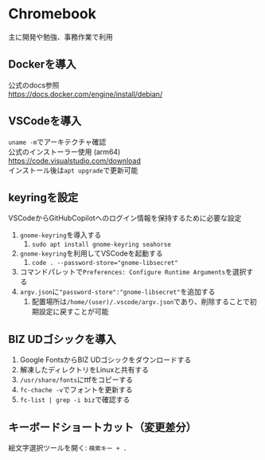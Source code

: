 # Chromebook
主に開発や勉強、事務作業で利用

## Dockerを導入
公式のdocs参照  
https://docs.docker.com/engine/install/debian/

## VSCodeを導入
`uname -m`でアーキテクチャ確認  
公式のインストーラー使用 (arm64)  
https://code.visualstudio.com/download  
インストール後は`apt upgrade`で更新可能

## keyringを設定
VSCodeからGitHubCopilotへのログイン情報を保持するために必要な設定  
1. `gnome-keyring`を導入する
    1. `sudo apt install gnome-keyring seahorse`
1. `gnome-keyring`を利用してVSCodeを起動する
    1. `code . --password-store="gnome-libsecret"`
1. コマンドパレットで`Preferences: Configure Runtime Arguments`を選択する
1. `argv.json`に`"password-store":"gnome-libsecret"`を追加する
    1. 配置場所は`/home/(user)/.vscode/argv.json`であり、削除することで初期設定に戻すことが可能

## BIZ UDゴシックを導入
1. Google FontsからBIZ UDゴシックをダウンロードする
1. 解凍したディレクトリをLinuxと共有する
1. `/usr/share/fonts`にttfをコピーする
1. `fc-chache -v`でフォントを更新する
1. `fc-list | grep -i biz`で確認する

## キーボードショートカット（変更差分）
絵文字選択ツールを開く: `検索キー + .`